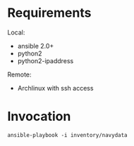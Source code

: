 Requirements
============

Local:
- ansible 2.0+
- python2
- python2-ipaddress

Remote:
- Archlinux with ssh access

Invocation
==========
    ansible-playbook -i inventory/navydata

